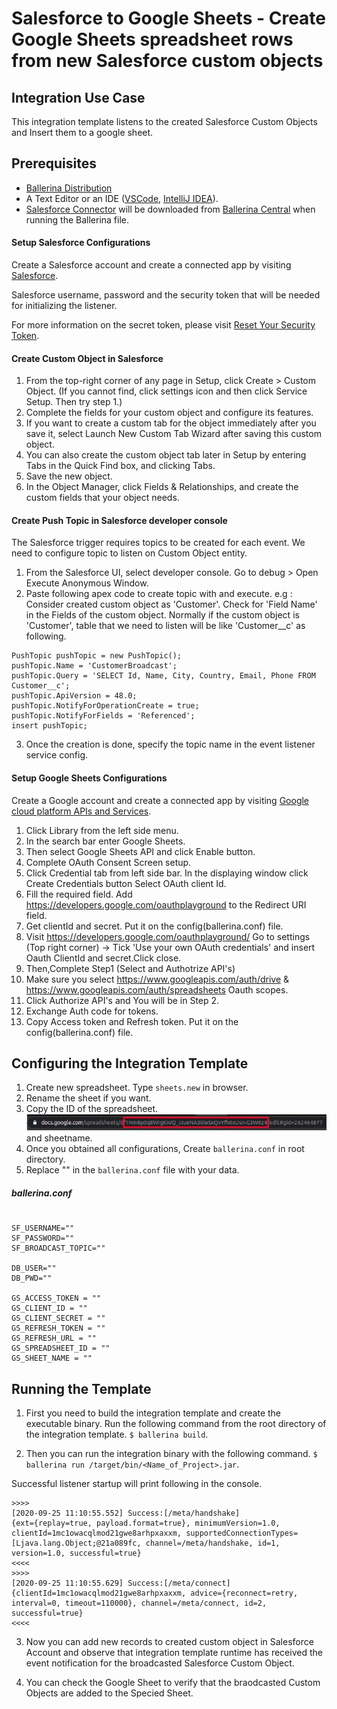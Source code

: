 # Salesforce to Google Sheets - Create Google Sheets spreadsheet rows from new Salesforce custom objects

## Integration Use Case 

This integration template listens to the created Salesforce Custom Objects and Insert them to a google sheet.

## Prerequisites

- [Ballerina Distribution](https://ballerina.io/learn/getting-started/)
- A Text Editor or an IDE ([VSCode](https://marketplace.visualstudio.com/items?itemName=ballerina.ballerina), 
[IntelliJ IDEA](https://plugins.jetbrains.com/plugin/9520-ballerina)).  
- [Salesforce Connector](https://github.com/ballerina-platform/module-ballerinax-sfdc) will be downloaded from 
[Ballerina Central](https://central.ballerina.io/) when running the Ballerina file.

#### Setup Salesforce Configurations
Create a Salesforce account and create a connected app by visiting [Salesforce](https://www.salesforce.com). 

Salesforce username, password and the security token that will be needed for initializing the listener. 

For more information on the secret token, please visit [Reset Your Security Token](https://help.salesforce.com/articleView?id=user_security_token.htm&type=5).

#### Create Custom Object in Salesforce
1. From the top-right corner of any page in Setup, click Create > Custom Object.
(If you cannot find, click settings icon and then click Service Setup. Then try step 1.)
2. Complete the fields for your custom object and configure its features.
3. If you want to create a custom tab for the object immediately after you save it, select Launch New Custom Tab Wizard after saving this custom object.
4. You can also create the custom object tab later in Setup by entering Tabs in the Quick Find box, and clicking Tabs.
5. Save the new object.
6. In the Object Manager, click Fields & Relationships, and create the custom fields that your object needs.

#### Create Push Topic in Salesforce developer console

The Salesforce trigger requires topics to be created for each event. We need to configure topic to listen on Custom Object entity.

1. From the Salesforce UI, select developer console. Go to debug > Open Execute Anonymous Window. 
2. Paste following apex code to create topic with <CustomObject> and execute.
e.g : Consider created custom object as 'Customer'. Check for 'Field Name' in the Fields of the custom object. Normally if the custom object is 'Customer', table that we need to listen will be like 'Customer__c' as following.
```apex
PushTopic pushTopic = new PushTopic();
pushTopic.Name = 'CustomerBroadcast';
pushTopic.Query = 'SELECT Id, Name, City, Country, Email, Phone FROM Customer__c';
pushTopic.ApiVersion = 48.0;
pushTopic.NotifyForOperationCreate = true;
pushTopic.NotifyForFields = 'Referenced';
insert pushTopic;
```
3. Once the creation is done, specify the topic name in the event listener service config.

#### Setup Google Sheets Configurations
Create a Google account and create a connected app by visiting [Google cloud platform APIs and Services](https://console.cloud.google.com/apis/dashboard). 

1. Click Library from the left side menu.
2. In the search bar enter Google Sheets.
3. Then select Google Sheets API and click Enable button.
4. Complete OAuth Consent Screen setup.
5. Click Credential tab from left side bar. In the displaying window click Create Credentials button
Select OAuth client Id.
6. Fill the required field. Add https://developers.google.com/oauthplayground to the Redirect URI field.
7. Get clientId and secret. Put it on the config(ballerina.conf) file.
8. Visit https://developers.google.com/oauthplayground/ 
    Go to settings (Top right corner) -> Tick 'Use your own OAuth credentials' and insert Oauth ClientId and secret.Click close.
9. Then,Complete Step1 (Select and Authotrize API's)
10. Make sure you select https://www.googleapis.com/auth/drive & https://www.googleapis.com/auth/spreadsheets Oauth scopes.
11. Click Authorize API's and You will be in Step 2.
12. Exchange Auth code for tokens.
13. Copy Access token and Refresh token. Put it on the config(ballerina.conf) file.


## Configuring the Integration Template

1. Create new spreadsheet. Type ``sheets.new`` in browser.
2. Rename the sheet if you want.
3. Copy the ID of the spreadsheet.
![alt text](https://github.com/SkNuwanTissera/ecs-template-sfdc-custom-to-gsheets/blob/master/docs/images/spreadsheetID.jpeg?raw=true)
and sheetname.
4. Once you obtained all configurations, Create `ballerina.conf` in root directory.
5. Replace "" in the `ballerina.conf` file with your data.

##### ballerina.conf

```

SF_USERNAME=""
SF_PASSWORD=""
SF_BROADCAST_TOPIC=""

DB_USER=""
DB_PWD=""

GS_ACCESS_TOKEN = ""
GS_CLIENT_ID = ""
GS_CLIENT_SECRET = ""
GS_REFRESH_TOKEN = ""
GS_REFRESH_URL = ""
GS_SPREADSHEET_ID = ""
GS_SHEET_NAME = ""

```


## Running the Template

1. First you need to build the integration template and create the executable binary. Run the following command from the root directory of the integration template. 
`$ ballerina build`. 

2. Then you can run the integration binary with the following command. 
`$ ballerina run /target/bin/<Name_of_Project>.jar`. 

Successful listener startup will print following in the console.
```
>>>>
[2020-09-25 11:10:55.552] Success:[/meta/handshake]
{ext={replay=true, payload.format=true}, minimumVersion=1.0, clientId=1mc1owacqlmod21gwe8arhpxaxxm, supportedConnectionTypes=[Ljava.lang.Object;@21a089fc, channel=/meta/handshake, id=1, version=1.0, successful=true}
<<<<
>>>>
[2020-09-25 11:10:55.629] Success:[/meta/connect]
{clientId=1mc1owacqlmod21gwe8arhpxaxxm, advice={reconnect=retry, interval=0, timeout=110000}, channel=/meta/connect, id=2, successful=true}
<<<<
```

3. Now you can add new records to created custom object in Salesforce Account and observe that integration template runtime has received the event notification for the broadcasted Salesforce Custom Object.

4.  You can check the Google Sheet to verify that the braodcasted Custom Objects are added to the Specied Sheet. 
